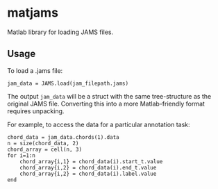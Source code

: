 matjams
=======

Matlab library for loading JAMS files.

Usage
-------------

To load a .jams file:
```
jam_data = JAMS.load(jam_filepath.jams)
```
The output `jam_data` will be a struct with the same tree-structure as the
original JAMS file. Converting this into a more Matlab-friendly format requires
unpacking.

For example, to access the data for a particular annotation task:
```
chord_data = jam_data.chords(1).data
n = size(chord_data, 2)
chord_array = cell(n, 3)
for i=1:n
    chord_array{i,1} = chord_data(i).start_t.value
    chord_array{i,2} = chord_data(i).end_t.value
    chord_array{i,2} = chord_data(i).label.value
end
```